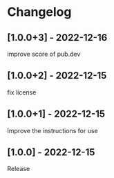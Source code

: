 # Changelog

## [1.0.0+3] - 2022-12-16
improve score of pub.dev

## [1.0.0+2] - 2022-12-15
fix license

## [1.0.0+1] - 2022-12-15
Improve the instructions for use

## [1.0.0] - 2022-12-15
Release